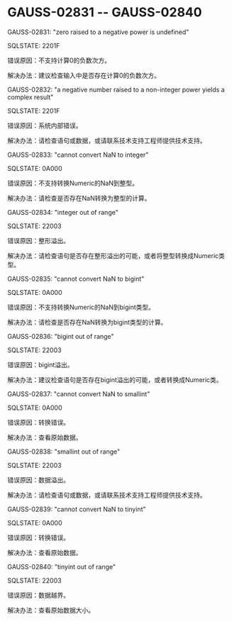 # GAUSS-02831 -- GAUSS-02840<a name="ZH-CN_TOPIC_0302073384"></a>

GAUSS-02831: "zero raised to a negative power is undefined"

SQLSTATE: 2201F

错误原因：不支持计算0的负数次方。

解决办法：建议检查输入中是否存在计算0的负数次方。

GAUSS-02832: "a negative number raised to a non-integer power yields a complex result"

SQLSTATE: 2201F

错误原因：系统内部错误。

解决办法：请检查语句或数据，或请联系技术支持工程师提供技术支持。

GAUSS-02833: "cannot convert NaN to integer"

SQLSTATE: 0A000

错误原因：不支持转换Numeric的NaN到整型。

解决办法：请检查是否存在NaN转换为整型的计算。

GAUSS-02834: "integer out of range"

SQLSTATE: 22003

错误原因：整形溢出。

解决办法：请检查语句是否存在整形溢出的可能，或者将整型转换成Numeric类型。

GAUSS-02835: "cannot convert NaN to bigint"

SQLSTATE: 0A000

错误原因：不支持转换Numeric的NaN到bigint类型。

解决办法：请检查是否存在NaN转换为bigint类型的计算。

GAUSS-02836: "bigint out of range"

SQLSTATE: 22003

错误原因：bigint溢出。

解决办法：建议检查语句是否存在bigint溢出的可能，或者转换成Numeric类。

GAUSS-02837: "cannot convert NaN to smallint"

SQLSTATE: 0A000

错误原因：转换错误。

解决办法：查看原始数据。

GAUSS-02838: "smallint out of range"

SQLSTATE: 22003

错误原因：数据溢出。

解决办法：请检查语句或数据，或请联系技术支持工程师提供技术支持。

GAUSS-02839: "cannot convert NaN to tinyint"

SQLSTATE: 0A000

错误原因：转换错误。

解决办法：查看原始数据。

GAUSS-02840: "tinyint out of range"

SQLSTATE: 22003

错误原因：数据越界。

解决办法：查看原始数据大小。

